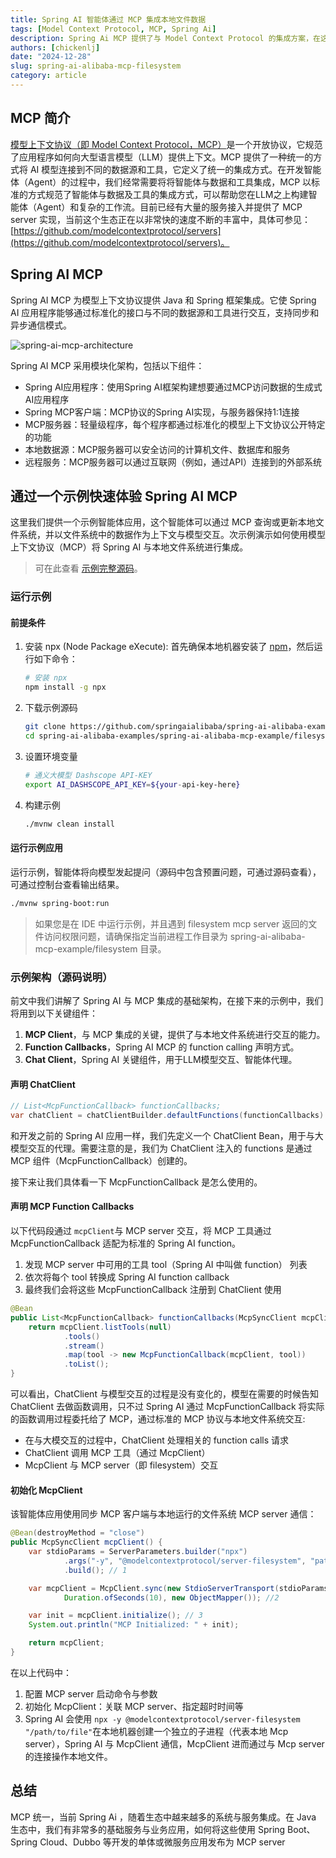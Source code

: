 ```yaml
---
title: Spring AI 智能体通过 MCP 集成本地文件数据
tags: [Model Context Protocol, MCP, Spring Ai]
description: Spring Ai MCP 提供了与 Model Context Protocol 的集成方案，在这个示例中，我们演示了如何使用 Spring Ai MCP 将智能体应用与本地文件系统中的数据集成。
authors: [chickenlj]
date: "2024-12-28"
slug: spring-ai-alibaba-mcp-filesystem
category: article
---
```


## MCP 简介
[模型上下文协议（即 Model Context Protocol，MCP）](https://modelcontextprotocol.io)是一个开放协议，它规范了应用程序如何向大型语言模型（LLM）提供上下文。MCP 提供了一种统一的方式将 AI 模型连接到不同的数据源和工具，它定义了统一的集成方式。在开发智能体（Agent）的过程中，我们经常需要将将智能体与数据和工具集成，MCP 以标准的方式规范了智能体与数据及工具的集成方式，可以帮助您在LLM之上构建智能体（Agent）和复杂的工作流。目前已经有大量的服务接入并提供了 MCP server 实现，当前这个生态正在以非常快的速度不断的丰富中，具体可参见：[https://github.com/modelcontextprotocol/servers](https://github.com/modelcontextprotocol/servers)。

<!-- truncate -->

## Spring AI MCP
Spring AI MCP 为模型上下文协议提供 Java 和 Spring 框架集成。它使 Spring AI 应用程序能够通过标准化的接口与不同的数据源和工具进行交互，支持同步和异步通信模式。

![spring-ai-mcp-architecture](/img/blog/mcp-filesystem/spring-ai-mcp-architecture.png)

Spring AI MCP 采用模块化架构，包括以下组件：

+ Spring AI应用程序：使用Spring AI框架构建想要通过MCP访问数据的生成式AI应用程序
+ Spring MCP客户端：MCP协议的Spring AI实现，与服务器保持1:1连接
+ MCP服务器：轻量级程序，每个程序都通过标准化的模型上下文协议公开特定的功能
+ 本地数据源：MCP服务器可以安全访问的计算机文件、数据库和服务
+ 远程服务：MCP服务器可以通过互联网（例如，通过API）连接到的外部系统

## 通过一个示例快速体验 Spring AI MCP
这里我们提供一个示例智能体应用，这个智能体可以通过 MCP 查询或更新本地文件系统，并以文件系统中的数据作为上下文与模型交互。次示例演示如何使用模型上下文协议（MCP）将 Spring AI 与本地文件系统进行集成。

> 可在此查看 [示例完整源码](https://github.com/springaialibaba/spring-ai-alibaba-examples/tree/main/spring-ai-alibaba-mcp-example)。

### 运行示例
#### 前提条件
1. 安装 npx (Node Package eXecute):
首先确保本地机器安装了 [npm](https://docs.npmjs.com/downloading-and-installing-node-js-and-npm)，然后运行如下命令：

    ```bash
    # 安装 npx
    npm install -g npx
    ```

2. 下载示例源码

    ```bash
    git clone https://github.com/springaialibaba/spring-ai-alibaba-examples.git
    cd spring-ai-alibaba-examples/spring-ai-alibaba-mcp-example/filesystem
    ```

3. 设置环境变量

    ```bash
    # 通义大模型 Dashscope API-KEY
    export AI_DASHSCOPE_API_KEY=${your-api-key-here}
    ```

4. 构建示例

    ```bash
    ./mvnw clean install
    ```

#### 运行示例应用
运行示例，智能体将向模型发起提问（源码中包含预置问题，可通过源码查看），可通过控制台查看输出结果。

```bash
./mvnw spring-boot:run
```

> 如果您是在 IDE 中运行示例，并且遇到 filesystem mcp server 返回的文件访问权限问题，请确保指定当前进程工作目录为 spring-ai-alibaba-mcp-example/filesystem 目录。

### 示例架构（源码说明）
前文中我们讲解了 Spring AI 与 MCP 集成的基础架构，在接下来的示例中，我们将用到以下关键组件：

1. **MCP Client**，与 MCP 集成的关键，提供了与本地文件系统进行交互的能力。
2. **Function Callbacks**，Spring AI MCP 的 function calling 声明方式。
3. **Chat Client**，Spring AI 关键组件，用于LLM模型交互、智能体代理。

#### 声明 ChatClient
```java
// List<McpFunctionCallback> functionCallbacks;
var chatClient = chatClientBuilder.defaultFunctions(functionCallbacks).build();
```

和开发之前的 Spring AI 应用一样，我们先定义一个 ChatClient Bean，用于与大模型交互的代理。需要注意的是，我们为 ChatClient 注入的 functions 是通过 MCP 组件（McpFunctionCallback）创建的。

接下来让我们具体看一下 McpFunctionCallback 是怎么使用的。

#### 声明 MCP Function Callbacks
以下代码段通过 `mcpClient`与 MCP server 交互，将 MCP 工具通过 McpFunctionCallback 适配为标准的 Spring AI function。

1. 发现 MCP server 中可用的工具 tool（Spring AI 中叫做 function） 列表
2. 依次将每个 tool 转换成 Spring AI function callback
3. 最终我们会将这些 McpFunctionCallback 注册到 ChatClient 使用



```java
@Bean
public List<McpFunctionCallback> functionCallbacks(McpSyncClient mcpClient) {
    return mcpClient.listTools(null)
            .tools()
            .stream()
            .map(tool -> new McpFunctionCallback(mcpClient, tool))
            .toList();
}
```



可以看出，ChatClient 与模型交互的过程是没有变化的，模型在需要的时候告知 ChatClient 去做函数调用，只不过 Spring AI 通过 McpFunctionCallback 将实际的函数调用过程委托给了 MCP，通过标准的 MCP 协议与本地文件系统交互:

+ 在与大模交互的过程中，ChatClient 处理相关的 function calls 请求
+ ChatClient 调用 MCP 工具（通过 McpClient）
+ McpClient 与 MCP server（即 filesystem）交互

#### 初始化 McpClient
该智能体应用使用同步 MCP 客户端与本地运行的文件系统 MCP server 通信：



```java
@Bean(destroyMethod = "close")
public McpSyncClient mcpClient() {
    var stdioParams = ServerParameters.builder("npx")
            .args("-y", "@modelcontextprotocol/server-filesystem", "path))
            .build(); // 1

    var mcpClient = McpClient.sync(new StdioServerTransport(stdioParams),
            Duration.ofSeconds(10), new ObjectMapper()); //2

    var init = mcpClient.initialize(); // 3
    System.out.println("MCP Initialized: " + init);

    return mcpClient;
}
```



在以上代码中：

1. 配置 MCP server 启动命令与参数
2.  初始化 McpClient：关联 MCP server、指定超时时间等
3.  Spring AI 会使用 `npx -y @modelcontextprotocol/server-filesystem "/path/to/file"`在本地机器创建一个独立的子进程（代表本地 Mcp server），Spring AI 与 McpClient 通信，McpClient 进而通过与 Mcp server 的连接操作本地文件。

## 总结
MCP 统一，当前 Spring Ai ，随着生态中越来越多的系统与服务集成。在 Java 生态中，我们有非常多的基础服务与业务应用，如何将这些使用 Spring Boot、Spring Cloud、Dubbo 等开发的单体或微服务应用发布为 MCP server

